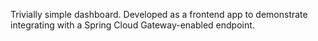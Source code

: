 Trivially simple dashboard. Developed as a frontend app to demonstrate integrating with a Spring Cloud Gateway-enabled endpoint.
